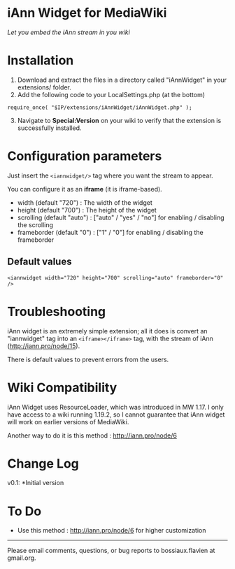 iAnn Widget for MediaWiki
=========================

*Let you embed the iAnn stream in you wiki*

Installation
============

 1. Download and extract the files in a directory called "iAnnWidget" in your extensions/ folder.
 2. Add the following code to your LocalSettings.php (at the bottom)

 `require_once( "$IP/extensions/iAnnWidget/iAnnWidget.php" );`

 3. Navigate to **Special:Version** on your wiki to verify that the extension is successfully installed.

Configuration parameters
========================

Just insert the `<iannwidget/>` tag where you want the stream to appear.

You can configure it as an **iframe** (it is iframe-based).

 - width (default "720") : The width of the widget
 - height (default "700") : The height of the widget
 - scrolling (default "auto") : ["auto" / "yes" / "no"] for enabling / disabling the scrolling
 - frameborder (default "0") : ["1" / "0"] for enabling / disabling the frameborder

Default values
--------------

    <iannwidget width="720" height="700" scrolling="auto" frameborder="0" />

Troubleshooting
===============

iAnn widget is an extremely simple extension; all it does is convert an "iannwidget" tag into an `<iframe></iframe>` tag, with the stream of iAnn (http://iann.pro/node/15).

There is default values to prevent errors from the users.

Wiki Compatibility
==================

iAnn Widget uses ResourceLoader, which was introduced in MW 1.17. I only have access to a wiki running 1.19.2, so I cannot guarantee that iAnn widget will work on earlier versions of MediaWiki.

Another way to do it is this method : http://iann.pro/node/6

Change Log
==========

v0.1:
*Initial version

To Do
=====

 - Use this method : http://iann.pro/node/6 for higher customization


----------


Please email comments, questions, or bug reports to bossiaux.flavien at gmail.org.